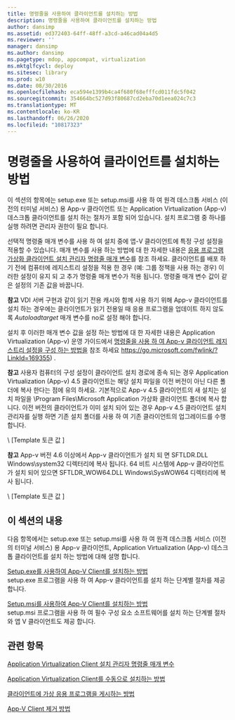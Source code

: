 ```yaml
---
title: 명령줄을 사용하여 클라이언트를 설치하는 방법
description: 명령줄을 사용하여 클라이언트를 설치하는 방법
author: dansimp
ms.assetid: ed372403-64ff-48ff-a3cd-a46cad04a4d5
ms.reviewer: ''
manager: dansimp
ms.author: dansimp
ms.pagetype: mdop, appcompat, virtualization
ms.mktglfcycl: deploy
ms.sitesec: library
ms.prod: w10
ms.date: 08/30/2016
ms.openlocfilehash: eca594e1399b4ca4f680f68efffcd011fdc5f042
ms.sourcegitcommit: 354664bc527d93f80687cd2eba70d1eea024c7c3
ms.translationtype: MT
ms.contentlocale: ko-KR
ms.lasthandoff: 06/26/2020
ms.locfileid: "10817323"
---
```

# 명령줄을 사용하여 클라이언트를 설치하는 방법


이 섹션의 항목에는 setup.exe 또는 setup.msi를 사용 하 여 원격 데스크톱 서비스 (이전의 터미널 서비스) 용 App-v 클라이언트 또는 Application Virtualization (App-v) 데스크톱 클라이언트를 설치 하는 절차가 포함 되어 있습니다. 설치 프로그램 중 하나를 실행 하려면 관리자 권한이 필요 합니다.

선택적 명령줄 매개 변수를 사용 하 여 설치 중에 앱-V 클라이언트에 특정 구성 설정을 적용할 수 있습니다. 매개 변수를 사용 하는 방법에 대 한 자세한 내용은 [응용 프로그램 가상화 클라이언트 설치 관리자 명령줄 매개 변수](application-virtualization-client-installer-command-line-parameters.md)를 참조 하세요. 클라이언트를 배포 하기 전에 컴퓨터에 레지스트리 설정을 적용 한 경우 (예: 그룹 정책을 사용 하는 경우) 이러한 설정이 유지 되 고 추가 명령줄 매개 변수가 적용 됩니다. 명령줄 매개 변수 값이 같은 설정의 기존 값을 바꿉니다.

**참고**  VDI 서버 구현과 같이 읽기 전용 캐시와 함께 사용 하기 위해 App-v 클라이언트를 설치 하는 경우에는 클라이언트가 읽기 전용일 때 응용 프로그램을 업데이트 하지 않도록 *Autoloadtarget* 매개 변수를 no로 설정 해야 합니다.

 

설치 후 이러한 매개 변수 값을 설정 하는 방법에 대 한 자세한 내용은 Application Virtualization (App-v) 운영 가이드에서 [명령줄을 사용 하 여 App-v 클라이언트 레지스트리 설정을 구성 하는 방법을](https://go.microsoft.com/fwlink/?LinkId=169355) 참조 하세요 https://go.microsoft.com/fwlink/?LinkId=169355) .

**참고**  사용자 컴퓨터의 구성 설정이 클라이언트 설치 경로에 종속 되는 경우 Application Virtualization (App-v) 4.5 클라이언트는 해당 설치 파일을 이전 버전이 아닌 다른 폴더에 복사 한다는 점에 유의 하세요. 기본적으로 App-v 4.5 클라이언트의 새 설치는 설치 파일을 \\Program Files\\Microsoft Application 가상화 클라이언트 폴더에 복사 합니다. 이전 버전의 클라이언트가 이미 설치 되어 있는 경우 App-v 4.5 클라이언트 설치 관리자를 실행 하면 기존 설치 폴더를 사용 하 여 기존 클라이언트의 업그레이드를 수행 합니다.

 

\ [Template 토큰 값 \]

**참고**  App-v 버전 4.6 이상에서 App-v 클라이언트가 설치 되 면 SFTLDR.DLL Windows\\system32 디렉터리에 복사 됩니다. 64 비트 시스템에 App-v 클라이언트가 설치 되어 있으면 SFTLDR\_WOW64.DLL Windows\\SysWOW64 디렉터리에 복사 됩니다.

 

\ [Template 토큰 값 \]

## 이 섹션의 내용


다음 항목에서는 setup.exe 또는 setup.msi를 사용 하 여 원격 데스크톱 서비스 (이전의 터미널 서비스) 용 App-v 클라이언트, Application Virtualization (App-v) 데스크톱 클라이언트를 설치 하는 방법에 대해 설명 합니다.

<a href="" id="how-to-install-the-app-v-client-by-using-setup-exe"></a>[Setup.exe를 사용하여 App-V Client를 설치하는 방법](how-to-install-the-app-v-client-by-using-setupexe-new.md)  
setup.exe 프로그램을 사용 하 여 App-v 클라이언트를 설치 하는 단계별 절차를 제공 합니다.

<a href="" id="how-to-install-the-app-v-client-by-using-setup-msi"></a>[Setup.msi를 사용하여 App-V Client를 설치하는 방법](how-to-install-the-app-v-client-by-using-setupmsi-new.md)  
setup.msi 프로그램을 사용 하 여 필수 구성 요소 소프트웨어를 설치 하는 단계별 절차와 앱 V 클라이언트도 제공 합니다.

## 관련 항목


[Application Virtualization Client 설치 관리자 명령줄 매개 변수](application-virtualization-client-installer-command-line-parameters.md)

[Application Virtualization Client를 수동으로 설치하는 방법](how-to-manually-install-the-application-virtualization-client.md)

[클라이언트에 가상 응용 프로그램을 게시하는 방법](how-to-publish-a-virtual-application-on-the-client.md)

[App-V Client 제거 방법](how-to-uninstall-the-app-v-client.md)

 

 





